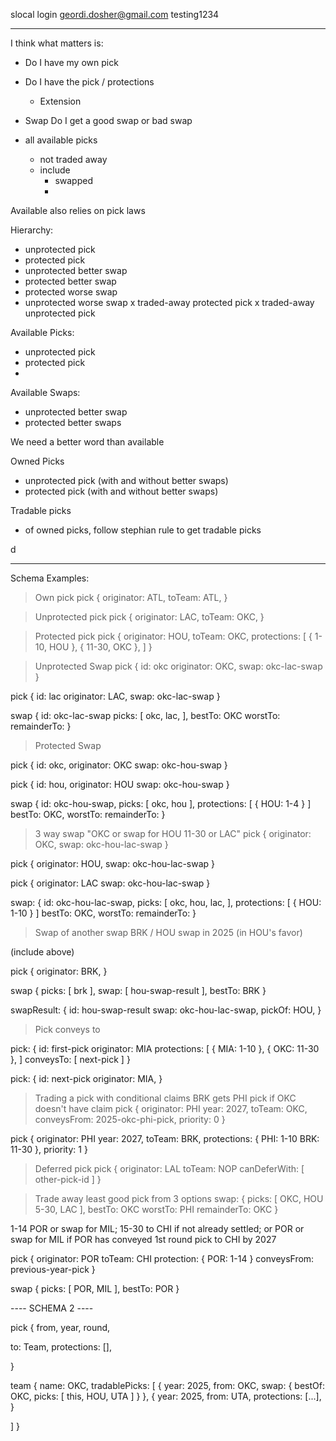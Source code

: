 slocal login
geordi.dosher@gmail.com
testing1234

---

I think what matters is:
- Do I have my own pick
- Do I have the pick / protections
  - Extension
- Swap
  Do I get a good swap or bad swap

- all available picks
  - not traded away
  - include
    - swapped
    - 

Available also relies on pick laws

Hierarchy:
- unprotected pick
- protected pick
- unprotected better swap
- protected better swap
- protected worse swap
- unprotected worse swap
x traded-away protected pick
x traded-away unprotected pick

Available Picks:
- unprotected pick
- protected pick
- 

Available Swaps:
- unprotected better swap
- protected better swaps

We need a better word than available

Owned Picks
- unprotected pick (with and without better swaps)
- protected pick (with and without better swaps)

Tradable picks
- of owned picks, follow stephian rule to get tradable picks

d

---

Schema Examples:

> Own pick
pick {
  originator: ATL,
  toTeam: ATL,
}

> Unprotected pick
pick {
  originator: LAC,
  toTeam: OKC,
}

> Protected pick
pick {
  originator: HOU,
  toTeam: OKC,
  protections: [
    { 1-10, HOU },
    { 11-30, OKC },
  ]
}

> Unprotected Swap
pick {
  id: okc
  originator: OKC,
  swap: okc-lac-swap
}

pick {
  id: lac
  originator: LAC,
  swap: okc-lac-swap
}

swap {
  id: okc-lac-swap
  picks: [
    okc,
    lac,
  ],
  bestTo: OKC
  worstTo:
  remainderTo:
}

> Protected Swap

pick {
  id: okc,
  originator: OKC
  swap: okc-hou-swap
}

pick {
  id: hou,
  originator: HOU
  swap: okc-hou-swap
}

swap {
  id: okc-hou-swap,
  picks: [
    okc,
    hou
  ],
  protections: [
    { HOU: 1-4 }
  ]
  bestTo: OKC,
  worstTo:
  remainderTo:
}

> 3 way swap "OKC or swap for HOU 11-30 or LAC"
pick {
  originator: OKC,
  swap: okc-hou-lac-swap
}

pick {
  originator: HOU,
  swap: okc-hou-lac-swap
}

pick {
  originator: LAC
  swap: okc-hou-lac-swap
}

swap: {
  id: okc-hou-lac-swap,
  picks: [
    okc,
    hou,
    lac,
  ],
  protections: [
    { HOU: 1-10 }
  ]
  bestTo: OKC,
  worstTo:
  remainderTo:
}

> Swap of another swap
BRK / HOU swap in 2025 (in HOU's favor)

(include above)

pick {
  originator: BRK,
}

swap {
  picks: [
    brk
  ],
  swap: [
    hou-swap-result
  ],
  bestTo: BRK
}

swapResult: {
  id: hou-swap-result
  swap: okc-hou-lac-swap,
  pickOf: HOU,
}

> Pick conveys to

pick: {
  id: first-pick
  originator: MIA
  protections: [
    { MIA: 1-10 },
    { OKC: 11-30 },
  ]
  conveysTo: [
    next-pick
  ]
}

pick: {
  id: next-pick
  originator: MIA,
}

> Trading a pick with conditional claims
BRK gets PHI pick if OKC doesn't have claim
pick {
  originator: PHI
  year: 2027,
  toTeam: OKC,
  conveysFrom: 2025-okc-phi-pick, 
  priority: 0
}

pick {
  originator: PHI
  year: 2027,
  toTeam: BRK,
  protections: {
    PHI: 1-10
    BRK: 11-30
  },
  priority: 1
}

> Deferred pick
pick {
  originator: LAL
  toTeam: NOP
  canDeferWith: [
    other-pick-id
  ]
}

> Trade away least good pick from 3 options
swap: {
  picks: [
    OKC,
    HOU 5-30,
    LAC
  ],
  bestTo: OKC
  worstTo: PHI
  remainderTo: OKC
}

1-14 POR or swap for MIL; 15-30 to CHI if not already settled; or POR or swap for MIL if POR has conveyed 1st round pick to CHI by 2027

pick {
  originator: POR
  toTeam: CHI
  protection: {
    POR: 1-14
  }
  conveysFrom: previous-year-pick
}

swap {
  picks: [
    POR,
    MIL
  ],
  bestTo: POR
}

---- SCHEMA 2 ----

pick {
  from,
  year,
  round,

  to: Team,
  protections: [],
  
}

team {
  name: OKC,
  tradablePicks: [
    {
      year: 2025,
      from: OKC,
      swap: {
        bestOf: OKC,
        picks: [ this, HOU, UTA ]
      }
    },
    {
      year: 2025,
      from: UTA,
      protections: [...],
    }

  ]
}